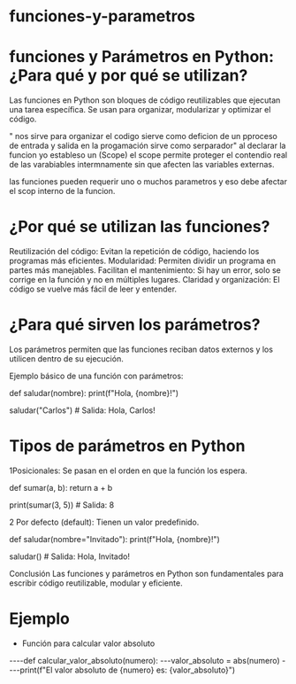 # funciones-y-parametros

# funciones y Parámetros en Python: ¿Para qué y por qué se utilizan?
Las funciones en Python son bloques de código reutilizables que ejecutan una tarea específica. Se usan para organizar, modularizar y optimizar el código.

" nos sirve para   organizar el codigo sierve como deficion de un pproceso de entrada y salida en la progamación
 sirve como serparador"
 al declarar la funcion yo estableso un (Scope) el scope permite proteger el contendio real de las varabiables intermnamente sin que afecten las variables externas. 

 las funciones pueden requerir  uno o muchos parametros  y eso debe afectar el scop interno de la funcion.
 

# ¿Por qué se utilizan las funciones?
 Reutilización del código: Evitan la repetición de código, haciendo los programas más eficientes.
 Modularidad: Permiten dividir un programa en partes más manejables.
 Facilitan el mantenimiento: Si hay un error, solo se corrige en la función y no en múltiples lugares.
 Claridad y organización: El código se vuelve más fácil de leer y entender.

 # ¿Para qué sirven los parámetros?
Los parámetros permiten que las funciones reciban datos externos y los utilicen dentro de su ejecución.

Ejemplo básico de una función con parámetros:

 def saludar(nombre):
    print(f"Hola, {nombre}!")

saludar("Carlos")  # Salida: Hola, Carlos!
# Tipos de parámetros en Python
1Posicionales: Se pasan en el orden en que la función los espera.


def sumar(a, b):
    return a + b

print(sumar(3, 5))  # Salida: 8

2 Por defecto (default): Tienen un valor predefinido.


def saludar(nombre="Invitado"):
    print(f"Hola, {nombre}!")

saludar()  # Salida: Hola, Invitado!



Conclusión
Las funciones y parámetros en Python son fundamentales para escribir código reutilizable, modular y eficiente.

# Ejemplo 
 -  Función para calcular valor absoluto

----def calcular_valor_absoluto(numero):
    ---valor_absoluto = abs(numero)
    ----print(f"El valor absoluto de {numero} es: {valor_absoluto}")


